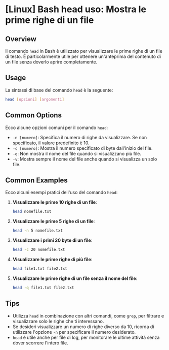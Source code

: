 # [Linux] Bash head uso: Mostra le prime righe di un file

## Overview
Il comando `head` in Bash è utilizzato per visualizzare le prime righe di un file di testo. È particolarmente utile per ottenere un'anteprima del contenuto di un file senza doverlo aprire completamente.

## Usage
La sintassi di base del comando `head` è la seguente:

```bash
head [opzioni] [argomenti]
```

## Common Options
Ecco alcune opzioni comuni per il comando `head`:

- `-n [numero]`: Specifica il numero di righe da visualizzare. Se non specificato, il valore predefinito è 10.
- `-c [numero]`: Mostra il numero specificato di byte dall'inizio del file.
- `-q`: Non mostra il nome del file quando si visualizzano più file.
- `-v`: Mostra sempre il nome del file anche quando si visualizza un solo file.

## Common Examples
Ecco alcuni esempi pratici dell'uso del comando `head`:

1. **Visualizzare le prime 10 righe di un file**:
   ```bash
   head nomefile.txt
   ```

2. **Visualizzare le prime 5 righe di un file**:
   ```bash
   head -n 5 nomefile.txt
   ```

3. **Visualizzare i primi 20 byte di un file**:
   ```bash
   head -c 20 nomefile.txt
   ```

4. **Visualizzare le prime righe di più file**:
   ```bash
   head file1.txt file2.txt
   ```

5. **Visualizzare le prime righe di un file senza il nome del file**:
   ```bash
   head -q file1.txt file2.txt
   ```

## Tips
- Utilizza `head` in combinazione con altri comandi, come `grep`, per filtrare e visualizzare solo le righe che ti interessano.
- Se desideri visualizzare un numero di righe diverso da 10, ricorda di utilizzare l'opzione `-n` per specificare il numero desiderato.
- `head` è utile anche per file di log, per monitorare le ultime attività senza dover scorrere l'intero file.